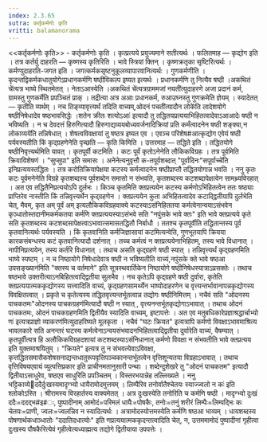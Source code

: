 ```yaml
---
index: 2.3.65
sutra: कर्तृकर्मणोः कृति
vritti: balamanorama
---
```


<<कर्तृकर्मणोः कृति>> - कर्तृकर्मणोः कृति । कृत्प्रत्यये प्रयुज्यमाने सतीत्यर्थः । फलितमाह — कृद्योग इति । तत्र कर्तर्यु दाहरति — कृष्णस्य कृतिरिति । भावे स्त्रियां क्तिन् । कृष्णक्रतृका सृष्टिरित्यर्थः । कर्मण्युदाहरति-जगत इति । जगत्कर्मकसृष्टनुकूलव्यापारवानित्यर्थः । गुणकर्मणीति । कृदन्तद्विकर्मकधातुयोगेऽप्रधानकर्मणि षष्ठीविकल्प इष्यत इत्यर्थः । प्रधानकर्मणि तु नित्यैव षष्ठी ।अकथितं चे॑त्यत्र भाष्ये स्थितमेतत् । नेताऽआस्येति ।अकथितं चे॑त्यत्रग्राममजां नयती॑त्युदाहरणे अजा प्रदानं कर्म, ग्रामस्तु गुणकर्मेति प्रपञ्चितं प्राक् । तद्रीत्या अत्र अआः प्रधानकर्म, रुआउघ्नस्तु गुणक्रमेति ज्ञेयम् । स्यादेतत् — कृतीति व्यर्थम् । नच तिङ्व्यावृत्त्यर्थं तदिति वाच्यम्,ओदनं पचती॑त्यादौन लोके॑ति लादेशयोगे षष्ठीनिषेधादेव षष्ठभावसिद्धेः ।शतेन क्रीतः शत्योऽआः॑ इत्यादौ तु तद्धितयप्रत्ययाभिहितत्वादेवाऽआआदेः षष्ठी न भविष्यति । न च देवदत्तं हिरुगित्यादौ हिरुगाद्यव्ययबोध्यवर्जनादिक्रियां प्रति कर्मंत्वादनेन षष्ठी शङ्क्या,न लोकाव्यये॑ति तन्निषेधात् । शेषत्वविवक्षायां तु षष्ठत्र इष्यत एव । एवञ्च परिशेष#आत्कृद्योग एवेयं षष्ठी पर्यवस्यतीति किं कृद्ग्रहणेनेति पृच्छति — कृति किमिति । उत्तरमाह — तद्धिते इति । तद्धितयोगे षष्ठीनिवृत्त्यर्थमिति यावत् । कृतपूर्वी कटमिति । कटः पूर्वं कृतोऽनेनेति लौकिकविग्रहः । तत्र पूर्वमिति क्रियाविशेषणं । "सुप्सुपा" इति समासः । अनेनेत्यनुवृत्तौ क-तपूर्वशब्दात् "पूर्वादिनः"सपूर्वाच्चे॑ति इनिप्रत्ययस्तद्धितः । तत्र करोतिक्रियापेक्षया कटस्य कर्मत्वादनेन षष्ठीप्राप्तौ तद्धितयोगान्न भवति । ननु कृतः कटः पूर्वमनेनेति विग्रहे कृतशब्दस्य पूर्वशब्देन समासो न संभवति, कृतशब्दस्य कटशब्दापेक्षत्वेन सामथ्र्यविरहात् । अत एव तद्धितैनिप्रत्ययोऽपि दुर्लभः । किञ्च कृतमिति क्तप्रत्ययेन कटस्य कर्मणोऽभिंहितत्वेन ततः षष्ठ्याः प्राप्तिरेव नास्तीति किं तन्निवृत्त्यर्थेन कृद्ग्रहणेन  । क्तप्रत्ययेन कुता अभिहितत्वादेव कटाद्द्वितीयापि दुर्लभेति चेत्, मैवम्, कृत अम् पूर्वं अम् इत्यलौकिकविग्रहवाक्ये कटस्याऽसंनिहिततया कर्मत्वेनान्वयाऽसंभवेन कृञ्धातोस्तदानीमकर्मकतया कर्मणि क्तप्रत्ययस्याऽसंभवे सति "नपुंसके भावे क्तः" इति भावे क्तप्रत्यये कृते सति कृतशब्दस्य कटशब्दसापेक्षत्वाऽभावात्समासतद्धितौ निर्बाधौ । ततश्च कृतपूर्वीति तद्धितान्तस्य पूर्व कृतवानित्यर्थः पर्यवस्यति । किं कृतवानिति कर्मजिज्ञासायां कटमित्यन्वेति, गुणभूतयापि क्रियया कारकसंबन्धस्य कटं कृतवानित्यादौ दर्शनात् । तच्च कर्मत्वं न क्तप्रत्ययेनाभिहितम्, तस्य भावे विधानात् । नापीनिप्रत्ययेन, तस्य कर्तरि विधानात् । तथाच असति कृद्ग्रहणे षष्ठी स्यात् । तन्निवृत्त्यर्थं कृद्ग्रहणमिति भाष्ये स्पष्टम् । न च निष्ठायोगे निषेधादेवात्र षष्ठी न भविष्यतीति वाच्यं,नपुंसके क्ते भावे षष्ठआ उपसङ्ख्यान॑मिति "क्तस्य च वर्तमाने" इति सूत्रस्थवार्तिकेन निष्ठायोगे षष्ठीनिषेधस्यात्राऽप्रसक्तेः । तथाच षष्ठभावे उक्तरीत्याऽनबिहितत्वाद्द्वितीया सुलभैव । नच कृतेऽपि कृद्ग्रहणे षष्ठी दुर्वारा, कृतेति क्तप्रत्ययात्मककृद्योगस्य सत्त्वादिति वाच्यं, कृद्ग्रहणसामर्थ्येन भाष्योदाहरणेन च वृत्त्यन्तर्भावानापन्नकृद्योगस्य विवक्षितत्वात् । प्रकृते च कृतेत्यस्य तद्धितवृत्त्यन्तर्भूतत्वान्न तद्योगः षष्ठीनिमित्तम् । नचैवं सति "ओदनस्य पाचकतमः"ओदनस्य पाचकग्रहण॑मित्यादौ षष्ठी न स्यात् , वृत्त्यनन्तर्भूतकृद्योगाऽभावात् । तथाच ओदनं पाचकतमः, ओदनं पाचकग्रहणमिति द्वितीयैव स्यादिति वाच्यम्, इष्टापत्तेः । अत एव मतुबधिकारेप्रज्ञाश्रद्धार्चाभ्यो णः॑ इत्यत्रप्राज्ञो व्याकरण॑मित्युदाहरिष्यते मूलकृता । नचैवं "घटः क्रियत" इत्यत्रापि कर्मणो विवक्षाऽभावमाश्रित्य भावलकारे सति अनन्तरं घटस्य कर्मत्वेनाऽन्वयसंभवादनभिहितत्वाद्द्वितीया दुर्वारेति वाच्यं, वैषम्यात् । कृतपूर्वीत्यत्र हि अलौकिकविग्रहदशायां कटशब्दस्याऽसंनिधानात् कर्मणो विवक्षा न संभवतीति भावे क्तप्रत्यय इति युक्तमाश्रयितुम् । "क्रियते" इत्यत्र तु न संभवत्येवाऽविवक्षा, कृत्तद्धितसमासैकशेषसनाद्यन्तधातुरूपवृत्तिपञ्चकानन्तर्भूतत्वेन वृत्तिशून्यतया विग्रहाऽभावात् । तथाच वृत्तिविषयएवायं व्युत्पत्तिप्रकार इति प्राचीनमतानुसारी पन्थाः । शब्देन्दुशेखरे तु "ओदनं पाचकतम" इत्यादौ द्वितीयाऽसाधुरेव, षष्ठएव साधुरिति प्रपञ्चितम् । विस्तरभयान्नेह तल्लिख्यते । ननु भट्टिकाव्येददैर्दुःखस्यमादृग्भ्यो धायैरामोदमुत्तमम् । लिम्पैरिव तनोर्वातैश्चेतयः स्याज्ज्वलो न कः॑ इति श्लोकोऽस्ति । श्रीरामस्य विरहार्तस्य वाक्यमेतत् । अत्र दुःखस्येति तनोरिति च कर्मणि षष्ठी । मादृग्भ्यो दुःखं ददैः=ददद्भ#इ#ः, पुष्पादीनाम् आमोदं=परिमलं धायैः=पोषकैः, तनोः=तनुं शरीरं लिम्पैः=लिम्पद्भिः कः चेतयः=प्राणी, ज्वलः=ज्वलन्निव न स्यादित्यर्थः । अत्रामोदस्योत्तमस्येति कर्मणि षष्ठआ भाव्यम् । धायशब्दस्य पोषणार्थकधाञ्धातोः "ददातिदधात्योः" इति णप्रत्ययात्मककृदन्तत्वादिति चेत्, न, उत्तममामोदं पुष्पादीनां गृहीत्वा दुःखस्य पौषकैरित्येवं गृहीत्वेत्यध्याह्मत्य तद्योगे द्वितीयाया उपपत्तेः ।